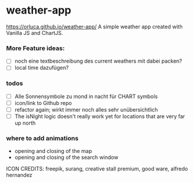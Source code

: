 # weather-app

https://orluca.github.io/weather-app/
A simple weather app created with Vanilla JS and ChartJS.

### More Feature ideas:

- [ ] noch eine textbeschreibung des current weathers mit dabei packen?
- [ ] local time dazufügen?

### todos

- [ ] Alle Sonnensymbole zu mond in nacht für CHART symbols
- [ ] icon/link to Github repo
- [ ] refactor again; wirkt immer noch alles sehr unübersichtlich
- [ ] The isNight logic doesn't really work yet for locations that are very far up north

### where to add animations

- opening and closing of the map
- opening and closing of the search window

ICON CREDITS: freepik, surang, creative stall premium, good ware, alfredo hernandez
